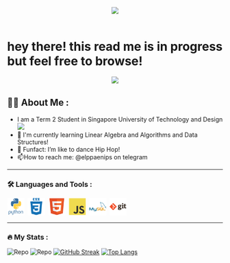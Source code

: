 <div id="header" align="center">
  <img src="https://media.giphy.com/media/ule4vhcY1xEKQ/giphy.gif" width="100"/>
</div>

<div align="center">
  <img src="https://komarev.com/ghpvc/?username=p-ineapple&style=flat-square&color=blue" alt=""/>
</div>
<h1>
  hey there! this read me is in progress but feel free to browse!
</h1>
<div align="center">
  
  <img src="https://media.giphy.com/media/v1.Y2lkPTc5MGI3NjExaWt0MzVzeWtta3ZzcGYxejFtdXBiN2R3MnR2MHpqdndubTA4aHJjNSZlcD12MV9naWZzX3NlYXJjaCZjdD1n/mBLYrKaZJACmtum22X/giphy.gif" width="600" />
</div>

## :woman_technologist: About Me :

- I am a Term 2 Student in Singapore University of Technology and Design <img src="https://media.giphy.com/media/WUlplcMpOCEmTGBtBW/giphy.gif" width="30">
- 🔭 I'm currently learning Linear Algebra and Algorithms and Data Structures!
- 💃 Funfact: I’m like to dance Hip Hop!
- :mailbox:How to reach me: @elppaenips on telegram
---

### :hammer_and_wrench: Languages and Tools :
<div>
  <img src="https://github.com/devicons/devicon/blob/master/icons/python/python-original-wordmark.svg" title="Python" alt="Java" width="40" height="40"/>&nbsp;
  <img src="https://github.com/devicons/devicon/blob/master/icons/css3/css3-plain-wordmark.svg"  title="CSS3" alt="CSS" width="40" height="40"/>&nbsp;
  <img src="https://github.com/devicons/devicon/blob/master/icons/html5/html5-original.svg" title="HTML5" alt="HTML" width="40" height="40"/>&nbsp;
  <img src="https://github.com/devicons/devicon/blob/master/icons/javascript/javascript-original.svg" title="JavaScript" alt="JavaScript" width="40" height="40"/>&nbsp;
  <img src="https://github.com/devicons/devicon/blob/master/icons/mysql/mysql-original-wordmark.svg" title="MySQL"  alt="MySQL" width="40" height="40"/>&nbsp;
  <img src="https://github.com/devicons/devicon/blob/master/icons/git/git-original-wordmark.svg" title="Git" **alt="Git" width="40" height="40"/>
</div>

---

### :fire: My Stats :
![Repo](https://github-readme-stats.vercel.app/api/pin/?username=p-ineapple&repo=CapstoneprojectFinal&show_icons=true&theme=monokai)
![Repo](https://github-readme-stats.vercel.app/api/pin/?username=p-ineapple&repo=gavi&show_icons=true&theme=monokai)
[![GitHub Streak](http://github-readme-streak-stats.herokuapp.com?user=p-ineapple&theme=dark&background=000000)](https://git.io/streak-stats)
[![Top Langs](https://github-readme-stats.vercel.app/api/top-langs/?username=p-ineapple&layout=compact&theme=vision-friendly-dark)](https://github.com/anuraghazra/github-readme-stats)
